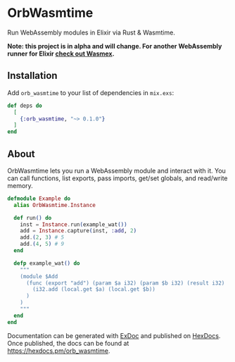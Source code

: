 # OrbWasmtime

Run WebAssembly modules in Elixir via Rust & Wasmtime.

**Note: this project is in alpha and will change. For another WebAssembly runner for Elixir [check out Wasmex](https://github.com/tessi/wasmex).**

## Installation

Add `orb_wasmtime` to your list of dependencies in `mix.exs`:

```elixir
def deps do
  [
    {:orb_wasmtime, "~> 0.1.0"}
  ]
end
```

## About

OrbWasmtime lets you run a WebAssembly module and interact with it. You can call functions, list exports, pass imports, get/set globals, and read/write memory.

```elixir
defmodule Example do
  alias OrbWasmtime.Instance

  def run() do
    inst = Instance.run(example_wat())
    add = Instance.capture(inst, :add, 2)
    add.(2, 3) # 5
    add.(4, 5) # 9
  end

  defp example_wat() do
    """
    (module $Add
      (func (export "add") (param $a i32) (param $b i32) (result i32)
        (i32.add (local.get $a) (local.get $b))
      )
    )
    """
  end
end
```

Documentation can be generated with [ExDoc](https://github.com/elixir-lang/ex_doc)
and published on [HexDocs](https://hexdocs.pm). Once published, the docs can
be found at <https://hexdocs.pm/orb_wasmtime>.
